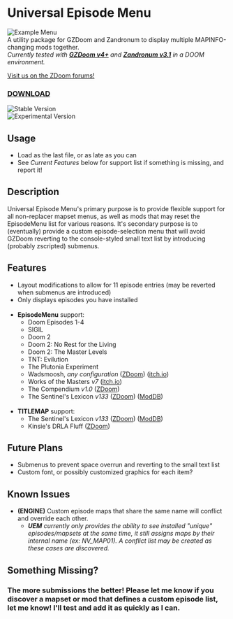 # Universal Episode Menu
![Example Menu](https://i.imgur.com/3MPsi4Nl.png "Example Menu")  
A utility package for GZDoom and Zandronum to display multiple MAPINFO-changing mods together.  
_Currently tested with **[GZDoom v4+](https://zdoom.org)** and **[Zandronum v3.1](https://zandronum.com)** in a DOOM environment._

[Visit us on the ZDoom forums!](https://forum.zdoom.org/viewtopic.php?f=43&t=74376)

### [DOWNLOAD](https://github.com/FelesNoctis/UniversalEpisodeMenu/releases "Download Link")  
![Stable Version](https://img.shields.io/github/v/release/FelesNoctis/UniversalEpisodeMenu?label=stable "Stable Version")  
![Experimental Version](https://img.shields.io/github/v/release/FelesNoctis/UniversalEpisodeMenu?include_prereleases&label=experimental "Experimental Version")

## Usage
- Load as the last file, or as late as you can
- See _Current Features_ below for support list if something is missing, and report it!

## Description
Universal Episode Menu's primary purpose is to provide flexible support for all non-replacer mapset menus, as well as mods that may reset the EpisodeMenu list for various reasons. It's secondary purpose is to (eventually) provide a custom episode-selection menu that will avoid GZDoom reverting to the console-styled small text list by introducing (probably zscripted) submenus.

## Features
- Layout modifications to allow for 11 episode entries (may be reverted when submenus are introduced)
- Only displays episodes you have installed  
&#10240;
- **EpisodeMenu** support:
  - Doom Episodes 1-4
  - SIGIL
  - Doom 2
  - Doom 2: No Rest for the Living
  - Doom 2: The Master Levels
  - TNT: Evilution
  - The Plutonia Experiment
  - Wadsmoosh, _any configuration_ ([ZDoom](https://forum.zdoom.org/viewtopic.php?t=52757)) ([itch.io](https://jp.itch.io/wadsmoosh))
  - Works of the Masters _v7_ ([itch.io](https://jp.itch.io/deluxe-master-levels))
  - The Compendium _v1.0_ ([ZDoom](https://forum.zdoom.org/viewtopic.php?t=61211))
  - The Sentinel's Lexicon _v133_ ([ZDoom](https://forum.zdoom.org/viewtopic.php?t=62724)) ([ModDB](https://www.moddb.com/mods/the-sentinels-lexicon))  
&#10240;
- **TITLEMAP** support:
  - The Sentinel's Lexicon _v133_ ([ZDoom](https://forum.zdoom.org/viewtopic.php?t=62724)) ([ModDB](https://www.moddb.com/mods/the-sentinels-lexicon))
  - Kinsie's DRLA Fluff ([ZDoom](https://forum.zdoom.org/viewtopic.php?t=64025))

## Future Plans
- Submenus to prevent space overrun and reverting to the small text list
- Custom font, or possibly customized graphics for each item?

## Known Issues
- **(ENGINE)** Custom episode maps that share the same name will conflict and override each other.  
  - _**UEM** currently only provides the ability to see installed "unique" episodes/mapsets at the same time, it still assigns maps by their internal name (ex: NV_MAP01).
A conflict list may be created as these cases are discovered._

## Something Missing?
### The more submissions the better! Please let me know if you discover a mapset or mod that defines a custom episode list, let me know! I'll test and add it as quickly as I can.
